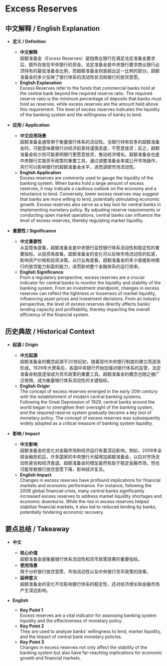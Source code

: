 # Excess Reserves

## 中文解释 / English Explanation

* **定义 / Definition**  
  - **中文解释**  
    超额准备金（Excess Reserves）是指商业银行在满足法定准备金要求后，额外存放在中央银行的资金。法定准备金是中央银行要求商业银行必须持有的最低准备金比例，而超额准备金则是超出这一比例的部分。超额准备金的多少反映了银行体系的流动性状况和银行的放贷意愿。  
  - **English Explanation**  
    Excess Reserves refer to the funds that commercial banks hold at the central bank beyond the required reserve ratio. The required reserve ratio is the minimum percentage of deposits that banks must hold as reserves, while excess reserves are the amount held above this requirement. The level of excess reserves indicates the liquidity of the banking system and the willingness of banks to lend.

* **应用 / Application**  
  - **中文应用场景**  
    超额准备金通常用于衡量银行体系的流动性。当银行持有较多的超额准备金时，可能意味着银行对经济前景持谨慎态度，不愿意放贷；反之，超额准备金较少则可能表明银行更愿意放贷，推动经济增长。超额准备金也是中央银行实施货币政策的重要工具，通过调整准备金率或公开市场操作，央行可以影响银行的超额准备金水平，进而调控市场流动性。  
  - **English Application**  
    Excess reserves are commonly used to gauge the liquidity of the banking system. When banks hold a large amount of excess reserves, it may indicate a cautious outlook on the economy and a reluctance to lend. Conversely, lower excess reserves may suggest that banks are more willing to lend, potentially stimulating economic growth. Excess reserves also serve as a key tool for central banks in implementing monetary policy. By adjusting reserve requirements or conducting open market operations, central banks can influence the level of excess reserves, thereby regulating market liquidity.

* **重要性 / Significance**  
  - **中文重要性**  
    从监管角度看，超额准备金是中央银行监控银行体系流动性和稳定性的重要指标。从投资角度看，超额准备金的变化可以反映市场流动性的松紧，影响资产价格和投资决策。从行业角度看，超额准备金的多少直接影响银行的放贷能力和盈利能力，进而影响整个金融体系的运行效率。  
  - **English Significance**  
    From a regulatory perspective, excess reserves are a crucial indicator for central banks to monitor the liquidity and stability of the banking system. From an investment standpoint, changes in excess reserves can reflect the tightness or looseness of market liquidity, influencing asset prices and investment decisions. From an industry perspective, the level of excess reserves directly affects banks' lending capacity and profitability, thereby impacting the overall efficiency of the financial system.

## 历史典故 / Historical Context

* **起源 / Origin**  
  - **中文起源**  
    超额准备金的概念起源于20世纪初，随着现代中央银行制度的建立而逐渐形成。1929年大萧条后，各国中央银行开始加强对银行体系的监管，法定准备金制度逐渐成为货币政策的重要工具。超额准备金的概念也随之被广泛使用，成为衡量银行体系流动性的关键指标。  
  - **English Origin**  
    The concept of excess reserves emerged in the early 20th century with the establishment of modern central banking systems. Following the Great Depression of 1929, central banks around the world began to strengthen their oversight of the banking system, and the required reserve system gradually became a key tool of monetary policy. The concept of excess reserves was subsequently widely adopted as a critical measure of banking system liquidity.

* **影响 / Impact**  
  - **中文影响**  
    超额准备金的变化对金融市场和经济运行有着深远影响。例如，2008年全球金融危机后，许多国家的中央银行大幅增加超额准备金，以应对市场流动性紧张和经济衰退。超额准备金的增加虽然有助于稳定金融市场，但也可能导致银行放贷意愿下降，影响经济复苏。  
  - **English Impact**  
    Changes in excess reserves have profound implications for financial markets and economic performance. For instance, following the 2008 global financial crisis, many central banks significantly increased excess reserves to address market liquidity shortages and economic downturns. While the rise in excess reserves helped stabilize financial markets, it also led to reduced lending by banks, potentially hindering economic recovery.

## 要点总结 / Takeaway

* **中文**  
  - **核心价值**  
    超额准备金是衡量银行体系流动性和货币政策效果的重要指标。  
  - **使用场景**  
    用于分析银行放贷意愿、市场流动性以及中央银行货币政策的效果。  
  - **延伸意义**  
    超额准备金的变化不仅影响银行体系的稳定性，还对经济增长和金融市场产生深远影响。

* **English**  
  - **Key Point 1**  
    Excess reserves are a vital indicator for assessing banking system liquidity and the effectiveness of monetary policy.  
  - **Key Point 2**  
    They are used to analyze banks' willingness to lend, market liquidity, and the impact of central bank monetary policies.  
  - **Key Point 3**  
    Changes in excess reserves not only affect the stability of the banking system but also have far-reaching implications for economic growth and financial markets.